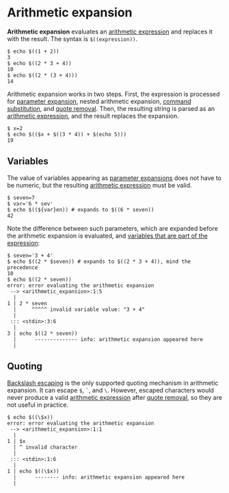 # Arithmetic expansion

[arithmetic expression]: ../../arithmetic.md

**Arithmetic expansion** evaluates an [arithmetic expression] and replaces it with the result. The syntax is `$((expression))`.

```shell
$ echo $((1 + 2))
3
$ echo $((2 * 3 + 4))
10
$ echo $((2 * (3 + 4)))
14
```

Arithmetic expansion works in two steps. First, the expression is processed for [parameter expansion](parameters.md), nested arithmetic expansion, [command substitution](command_substitution.md), and [quote removal](quoting.md#quote-removal). Then, the resulting string is parsed as an [arithmetic expression], and the result replaces the expansion.

```shell
$ x=2
$ echo $(($x + $((3 * 4)) + $(echo 5)))
19
```

## Variables

The value of variables appearing as [parameter expansions](parameters.md) does not have to be numeric, but the resulting [arithmetic expression] must be valid.

```shell
$ seven=7
$ var='6 * sev'
$ echo $((${var}en)) # expands to $((6 * seven))
42
```

Note the difference between such parameters, which are expanded before the arithmetic expansion is evaluated, and [variables that are part of the expression](../../arithmetic.md#variables):

```shell
$ seven='3 + 4'
$ echo $((2 * $seven)) # expands to $((2 * 3 + 4)), mind the precedence
10
$ echo $((2 * seven))
error: error evaluating the arithmetic expansion
 --> <arithmetic_expansion>:1:5
  |
1 | 2 * seven
  |     ^^^^^ invalid variable value: "3 + 4"
  |
 ::: <stdin>:3:6
  |
3 | echo $((2 * seven))
  |      -------------- info: arithmetic expansion appeared here
  |
```

## Quoting

[Backslash escaping](quoting.md#backslash) is the only supported quoting mechanism in arithmetic expansion. It can escape `$`, `` ` ``, and `\`. However, escaped characters would never produce a valid [arithmetic expression] after [quote removal](quoting.md#quote-removal), so they are not useful in practice.

```shell
$ echo $((\$x))
error: error evaluating the arithmetic expansion
 --> <arithmetic_expansion>:1:1
  |
1 | $x
  | ^ invalid character
  |
 ::: <stdin>:1:6
  |
1 | echo $((\$x))
  |      -------- info: arithmetic expansion appeared here
  |
```

